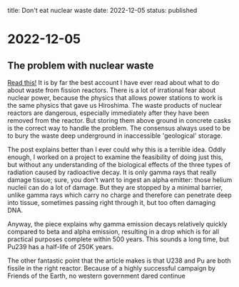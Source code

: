 title: Don't eat nuclear waste
date: 2022-12-05
status: published

# 2022-12-05
## The problem with nuclear waste
[Read this!](https://worksinprogress.substack.com/p/a-tale-of-two-particles?utm_source=substack&utm_medium=email)
It is by far the best account I have ever read about what to do about waste from fission reactors.
There is a lot of irrational fear about nuclear power, because the physics that allows power stations to work is the same physics that gave us Hiroshima.
The waste products of nuclear reactors are dangerous, especially immediately after they have been removed from the reactor. 
But storing them above ground in concrete casks is the correct way to handle the problem. The consensus always used to be to bury the waste deep underground in inaccessible 'geological' storage.

The post explains better than I ever could why this is a terrible idea. 
Oddly enough, I worked on a project to examine the feasibility of doing just this, but without any understanding of the biological effects of the three types of radiation caused by radioactive decay. 
It is only gamma rays that really damage tissue; sure, you don't want to ingest an alpha emitter: those helium nucleii can do a lot of damage. 
But they are stopped by a minimal barrier, unlike gamma rays which carry no charge and therefore can penetrate deep into tissue, sometimes passing right through it, but too often damaging DNA.

Anyway, the piece explains why gamma emission decays relatively quickly compared to beta and alpha emission, resulting in a drop which is for all practical purposes complete within 500 years. This sounds a long time, but Pu239 has a half-life of 250K years. 

The other fantastic point that the article makes is that U238 and Pu are both fissile in the right reactor. Because of a highly successful campaign by Friends of the Earth, no western government dared continue 